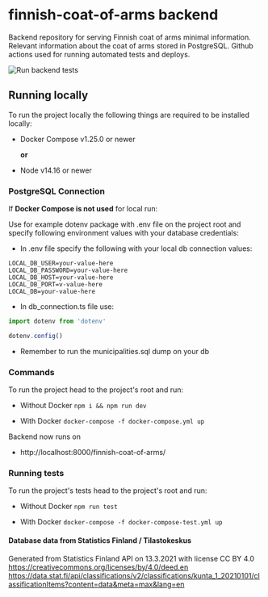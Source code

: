# finnish-coat-of-arms backend

Backend repository for serving Finnish coat of arms minimal information. Relevant information about the coat of arms stored in PostgreSQL. Github actions used for running automated tests and deploys.

![Run backend tests](https://github.com/jaraisanen/finnish-coat-of-arms-backend/actions/workflows/tests-run.yml/badge.svg)

## Running locally

To run the project locally the following things are required to be installed locally:

* Docker Compose v1.25.0 or newer

  **or** 

* Node v14.16 or newer 

### PostgreSQL Connection

If **Docker Compose is not used** for local run: 

Use for example dotenv package with .env file on the project root and specify following environment values with your database credentials: 

* In .env file specify the following with your local db connection values:

```
LOCAL_DB_USER=your-value-here
LOCAL_DB_PASSWORD=your-value-here
LOCAL_DB_HOST=your-value-here
LOCAL_DB_PORT=v-value-here
LOCAL_DB=your-value-here
```

* In db_connection.ts file use:

```javascript
import dotenv from 'dotenv'

dotenv.config()
```

* Remember to run the municipalities.sql dump on your db

### Commands

To run the project head to the project's root and run:

* Without Docker
`npm i && npm run dev`

* With Docker
`docker-compose -f docker-compose.yml up`

Backend now runs on 

* http://localhost:8000/finnish-coat-of-arms/


### Running tests

To run the project's tests head to the project's root and run:

* Without Docker
`npm run test`

* With Docker
`docker-compose -f docker-compose-test.yml up`

 #### Database data from Statistics Finland / Tilastokeskus

 Generated from Statistics Finland API on 13.3.2021 with 
 license CC BY 4.0 https://creativecommons.org/licenses/by/4.0/deed.en
 https://data.stat.fi/api/classifications/v2/classifications/kunta_1_20210101/classificationItems?content=data&meta=max&lang=en 
 
 